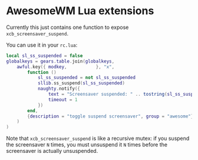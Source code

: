 # AwesomeWM Lua extensions

Currently this just contains one function to expose `xcb_screensaver_suspend`.

You can use it in your `rc.lua`:

```lua
local sl_ss_suspended = false
globalkeys = gears.table.join(globalkeys,
    awful.key({ modkey,           }, "x",
        function ()
            sl_ss_suspended = not sl_ss_suspended
            sllib.ss_suspend(sl_ss_suspended)
            naughty.notify({
                text = "Screensaver suspended: " .. tostring(sl_ss_suspended),
                timeout = 1
            })
        end,
        {description = "toggle suspend screensaver", group = "awesome"}
    )
)
```

Note that `xcb_screensaver_suspend` is like a recursive mutex: if you suspend the screensaver `N` times, you must unsuspend it `N` times before the screensaver is actually unsuspended.
